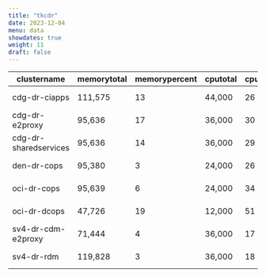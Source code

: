 ```yaml
---
title: "tkcdr"
date: 2023-12-04
menu: data
showdates: true
weight: 11
draft: false
---
```

<!--more-->
| clustername           | memorytotal | memorypercent | cputotal | cpupercent | nodecount | health  | message            |
| --------------------- | ----------- | ------------- | -------- | ---------- | --------- | ------- | ------------------ |
| cdg-dr-ciapps         |     111,575 |            13 |   44,000 |         26 |         7 | HEALTHY | Cluster is healthy |
| cdg-dr-e2proxy        |      95,636 |            17 |   36,000 |         30 |         6 | HEALTHY | Cluster is healthy |
| cdg-dr-sharedservices |      95,636 |            14 |   36,000 |         29 |         6 | HEALTHY | Cluster is healthy |
| den-dr-cops           |      95,380 |             3 |   24,000 |         26 |         6 | HEALTHY | Cluster is healthy |
| oci-dr-cops           |      95,639 |             6 |   24,000 |         34 |         6 | HEALTHY | Cluster is healthy |
| oci-dr-dcops          |      47,726 |            19 |   12,000 |         51 |         3 | HEALTHY | Cluster is healthy |
| sv4-dr-cdm-e2proxy    |      71,444 |             4 |   36,000 |         17 |         6 | HEALTHY | Cluster is healthy |
| sv4-dr-rdm            |     119,828 |             3 |   36,000 |         18 |         6 | HEALTHY | Cluster is healthy |
